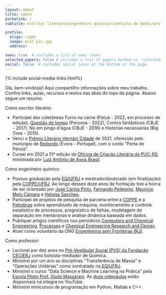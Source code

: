```yaml
---
layout: about
title: sobre
permalink: /
subtitle: escritor literário/engenheiro químico/cientista de dados/professor

profile:
  align: right
  image: prof_pic.jpg
  address:

news: true  # includes a list of news items
selected_papers: false # includes a list of papers marked as "selected={true}"
social: false  # includes social icons at the bottom of the page
---
```


{% include social-media-links.html%} 

Olá, bem-vindo(a)! Aqui compartilho informações sobre meu trabalho. Confira links, aulas, recursos e textos nas abas do topo da página. Abaixo segue um resumo.

Como escritor literário:

- Participei das coletâneas Furos na carne (Patuá - 2022, em processo de edição), [Questão de tempo](https://www.editorapersona.com/product-page/quest%C3%A3o-de-tempo) (Persona - 2022), Contos fantásticos (CBJE - 2017), Nó em pingo d'água (CBJE - 2016) e Histórias necessárias (Big Time - 2015).
- Venci o [Prêmio Literário Hernâni Cidade](http://premioliterariohernanicidade.blogspot.com/) de 2021, oferecido pelo município de [Redondo](https://www.cm-redondo.pt/) (Évora - Portugal), com o conto "Porta de Pérola".
- Cursei em 2021 a 51ᵃ edição da [Oficina de Criação Literária da PUC-RS](https://www.pucrs.br/humanidades/oficina-de-criacao-literaria/), ministrada por [Luiz Antônio de Assis Brasil](http://www.laab.com.br/vida.html).


Como engenheiro químico:

- Possuo graduação pela [EQ/UFRJ](http://www.eq.ufrj.br/) e mestrado/doutorado (em finalização) pela [COPPE/UFRJ](https://www.coppe.ufrj.br/). Ao longo desses doze anos de formação tive a honra de ser orientado por [José Carlos Pinto](http://peq.coppe.ufrj.br/Pessoal/Professores/pinto/), [Fernando Pellegrini](https://www.linkedin.com/in/fernando-luiz-pellegrini-pessoa-b77a1271?originalSubdomain=br), [Maurício  Melo Câmara](https://www.linkedin.com/in/mauricio-melo-camara/) e [Heloísa Sanches](http://buscatextual.cnpq.br/buscatextual/visualizacv.do;jsessionid=B7232DD62DD697B23DAE61700D82E200.buscatextual_6).
- Participei de projetos de pesquisa de parceria entre a [COPPE](https://www.coppe.ufrj.br/) e a [Petrobras](https://petrobras.com.br/pt/) sobre aprendizado de máquina, monitoramento e controle estatístico de processos, prognóstico de falhas, modelagem de separação em membranas e análise dinâmica baseada em dados.
- Publiquei artigos científicos nos periódicos [Computers and Chemical Engineering](https://www.journals.elsevier.com/computers-and-chemical-engineering), [Processes](https://www.mdpi.com/journal/processes) e [Chemical Engineering Research and Design](https://www.journals.elsevier.com/chemical-engineering-research-and-design).
- Atuei como voluntário da ONG [Engenheiros sem Fronteiras (RJ)](https://esf.org.br/nucleo-rio-de-janeiro/).

Como professor: 

- Lecionei por dez anos no [Pré-Vestibular Social (PVS) da Fundação CECIERJ](https://www.cecierj.edu.br/pre-vestibular-social/) como bolsista-mediador de Química.
- Ministrei por um ano as disciplinas "Transferência de Massa" e "Operações Unitárias" como contratado na [EQ/UFRJ](http://www.eq.ufrj.br/).
- Ministrei o curso "Data Science e Machine Learning na Prática" pela [Escola Piloto Prof. Giulio Massarani](http://www.escolapiloto.peq.coppe.ufrj.br/index.php/pt/). As [doze videoaulas](https://www.youtube.com/watch?v=0iE3JsQpU_U&list=PLvr45Arc0UpzsRhzq3q4_KmZcm0utwvvB) estão disponíveis na íntegra no YouTube.
- Ministrei minicursos de programação em Python, Matlab e C++.
